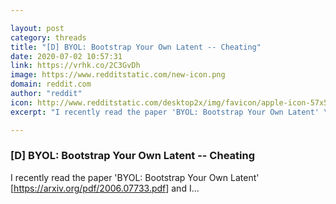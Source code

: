 ```yaml
---

layout: post
category: threads
title: "[D] BYOL: Bootstrap Your Own Latent -- Cheating"
date: 2020-07-02 10:57:31
link: https://vrhk.co/2C3GvDh
image: https://www.redditstatic.com/new-icon.png
domain: reddit.com
author: "reddit"
icon: http://www.redditstatic.com/desktop2x/img/favicon/apple-icon-57x57.png
excerpt: "I recently read the paper 'BYOL: Bootstrap Your Own Latent' \[[<https://arxiv.org/pdf/2006.07733.pdf>](<https://arxiv.org/pdf/2006.07733.pdf>)\] and I..."

---
```


### [D] BYOL: Bootstrap Your Own Latent -- Cheating

I recently read the paper 'BYOL: Bootstrap Your Own Latent' \[[<https://arxiv.org/pdf/2006.07733.pdf>](<https://arxiv.org/pdf/2006.07733.pdf>)\] and I...